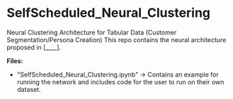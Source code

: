 # SelfScheduled_Neural_Clustering
Neural Clustering Architecture for Tabular Data (Customer Segmentation/Persona Creation)
This repo contains the neural architecture proposed in [____]. 

**Files:**
- "SelfScheduled_Neural_Clustering.ipynb" -> Contains an example for running the network and includes code for the user to run on their own dataset.

